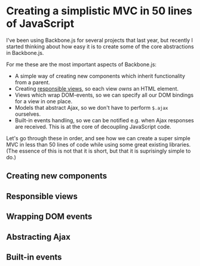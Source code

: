 Creating a simplistic MVC in 50 lines of JavaScript
===================================================

I've been using Backbone.js for several projects that last year, but
recently I started thinking about how easy it is to create some of the
core abstractions in Backbone.js.

For me these are the most important aspects of Backbone.js:

* A simple way of creating new components which inherit functionality
  from a parent.
* Creating [responsible views](), so each view *owns* an HTML element.
* Views which wrap DOM-events, so we can specify all our DOM bindings
  for a view in one place.
* Models that abstract Ajax, so we don't have to perform `$.ajax`
  ourselves.
* Built-in events handling, so we can be notified e.g. when Ajax
  responses are received. This is at the core of decoupling JavaScript
  code.

Let's go through these in order, and see how we can create a super
simple MVC in less than 50 lines of code while using some great existing
libraries. (The essence of this is not that it is short, but that it is
suprisingly simple to do.)

Creating new components
-----------------------


Responsible views
-----------------


Wrapping DOM events
-------------------


Abstracting Ajax
----------------


Built-in events
---------------


